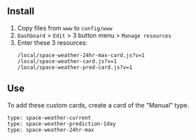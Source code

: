 ## Install
1. Copy files from `www` to `config/www`
2. `Dashboard` > `Edit` > 3 button menu > `Manage resources`
3. Enter these 3 resources:
   ```
   /local/space-weather-24hr-max-card.js?v=1
   /local/space-weather-card.js?v=1
   /local/space-weather-pred-card.js?v=1
   ```
## Use
To add these custom cards, create a card of the "Manual" type.

```
type: space-weather-current
type: space-weather-prediction-1day
type: space-weather-24hr-max
```
